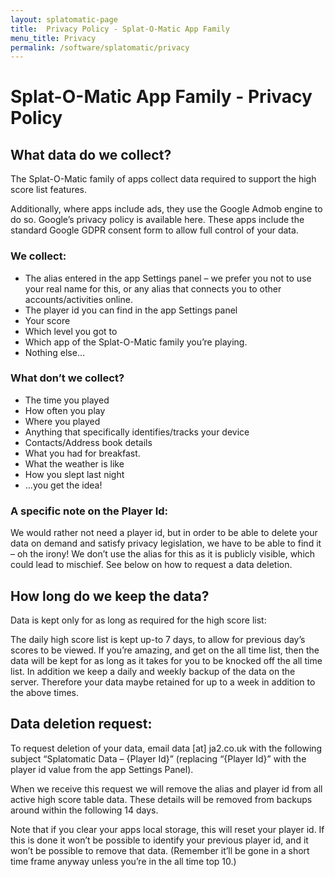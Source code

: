 ```yaml
---
layout: splatomatic-page
title:  Privacy Policy - Splat-O-Matic App Family
menu_title: Privacy
permalink: /software/splatomatic/privacy
---
```


# Splat-O-Matic App Family - Privacy Policy

## What data do we collect?

The Splat-O-Matic family of apps collect data required to support the high score list features.

Additionally, where apps include ads, they use the Google Admob engine to do so. Google’s privacy policy is available here. These apps include the standard Google GDPR consent form to allow full control of your data.

### We collect:
- The alias entered in the app Settings panel – we prefer you not to use your real name for this, or any alias that connects you to other accounts/activities online.
- The player id you can find in the app Settings panel
- Your score
- Which level you got to
- Which app of the Splat-O-Matic family you’re playing.
- Nothing else…

### What don’t we collect?
- The time you played
- How often you play
- Where you played
- Anything that specifically identifies/tracks your device
- Contacts/Address book details
- What you had for breakfast.
- What the weather is like
- How you slept last night
- …you get the idea!

### A specific note on the Player Id:
We would rather not need a player id, but in order to be able to delete your data on demand and satisfy privacy legislation, we have to be able to find it – oh the irony! We don’t use the alias for this as it is publicly visible, which could lead to mischief. See below on how to request a data deletion.

## How long do we keep the data?
Data is kept only for as long as required for the high score list:

The daily high score list is kept up-to 7 days, to allow for previous day’s scores to be viewed.
If you’re amazing, and get on the all time list, then the data will be kept for as long as it takes for you to be knocked off the all time list.
In addition we keep a daily and weekly backup of the data on the server. Therefore your data maybe retained for up to a week in addition to the above times.

## Data deletion request:
To request deletion of your data, email data [at] ja2.co.uk with the following subject “Splatomatic Data – {Player Id}” (replacing “{Player Id}” with the player id value from the app Settings Panel).

When we receive this request we will remove the alias and player id from all active high score table data. These details will be removed from backups around within the following 14 days.

Note that if you clear your apps local storage, this will reset your player id. If this is done it won’t be possible to identify your previous player id, and it won’t be possible to remove that data. (Remember it’ll be gone in a short time frame anyway unless you’re in the all time top 10.)